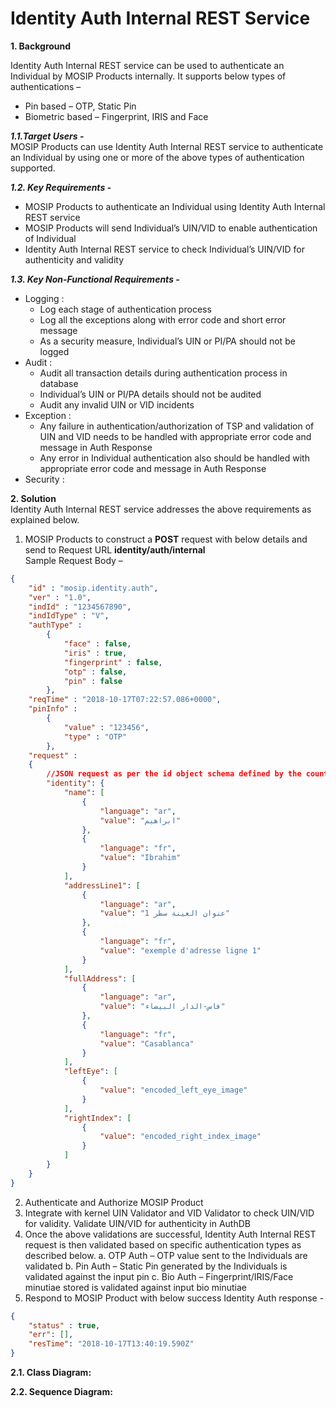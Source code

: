 # Identity Auth Internal REST Service


**1. Background**

Identity Auth Internal REST service can be used to authenticate an Individual by MOSIP Products internally. It supports below types of authentications –
-	Pin based – OTP, Static Pin
-	Biometric based – Fingerprint, IRIS and Face


 ***1.1.Target Users -***  
MOSIP Products can use Identity Auth Internal REST service to authenticate an Individual by using one or more of the above types of authentication supported.

 ***1.2. Key Requirements -***   
-	MOSIP Products to authenticate an Individual using Identity Auth Internal REST service
-	MOSIP Products will send Individual’s UIN/VID to enable authentication of Individual
-	Identity Auth Internal REST service to check Individual’s UIN/VID for authenticity and validity

 ***1.3. Key Non-Functional Requirements -***   
-	Logging :
	-	Log each stage of authentication process
	-	Log all the exceptions along with error code and short error message
	-	As a security measure, Individual’s UIN or PI/PA should not be logged
-	Audit :
	-	Audit all transaction details during authentication process in database
	-	Individual’s UIN or PI/PA details should not be audited
	-	Audit any invalid UIN or VID incidents
-	Exception :
	-	Any failure in authentication/authorization of TSP and validation of UIN and VID needs to be handled with appropriate error code and message in Auth Response
	-	Any error in Individual authentication also should be handled with appropriate error code and message in Auth Response 
-	Security :


**2. Solution**   
Identity Auth Internal REST service addresses the above requirements as explained below.

1.	MOSIP Products to construct a **POST** request with below details and send to Request URL **identity/auth/internal**    
Sample Request Body – 
```JSON
{
	"id" : "mosip.identity.auth",
	"ver" : "1.0",	
	"indId" : "1234567890",
	"indIdType" : "V",
	"authType" : 
		{
			"face" : false,
			"iris" : true,
			"fingerprint" : false,
			"otp" : false,
			"pin" : false
		},
	"reqTime" : "2018-10-17T07:22:57.086+0000",
	"pinInfo" : 
		{
			"value" : "123456",
			"type" : "OTP"
		},
    "request" : 
	{
		//JSON request as per the id object schema defined by the country
		"identity": {
			"name": [
				{
					"language": "ar",
					"value": "ابراهيم"
				},
				{
					"language": "fr",
					"value": "Ibrahim"
				}
			],
			"addressLine1": [
				{
					"language": "ar",
					"value": "عنوان العينة سطر 1"
				},
				{
					"language": "fr",
					"value": "exemple d'adresse ligne 1"
				}
			],
			"fullAddress": [
				{
					"language": "ar",
					"value": "فاس-الدار البيضاء"
				},
				{
					"language": "fr",
					"value": "Casablanca"
				}
			],
			"leftEye": [
				{
					"value": "encoded_left_eye_image"
				}
			],
			"rightIndex": [
				{
					"value": "encoded_right_index_image"
				}
			]
		}		
	}
}
```

2.	Authenticate and Authorize MOSIP Product <TBD>
3.	Integrate with kernel UIN Validator and VID Validator to check UIN/VID for validity. Validate UIN/VID for authenticity in AuthDB
4.	Once the above validations are successful, Identity Auth Internal REST request is then validated based on specific authentication types as described below.
	a.	OTP Auth – OTP value sent to the Individuals are validated
	b.	Pin Auth – Static Pin generated by the Individuals is validated against the input pin
	c.	Bio Auth – Fingerprint/IRIS/Face minutiae stored is validated against input bio minutiae
5.	Respond to MOSIP Product with below success Identity Auth response - 
```JSON
{
	"status" : true,
	"err": [],
	"resTime": "2018-10-17T13:40:19.590Z"
}

```

**2.1. Class Diagram:**   

**2.2. Sequence Diagram:**   